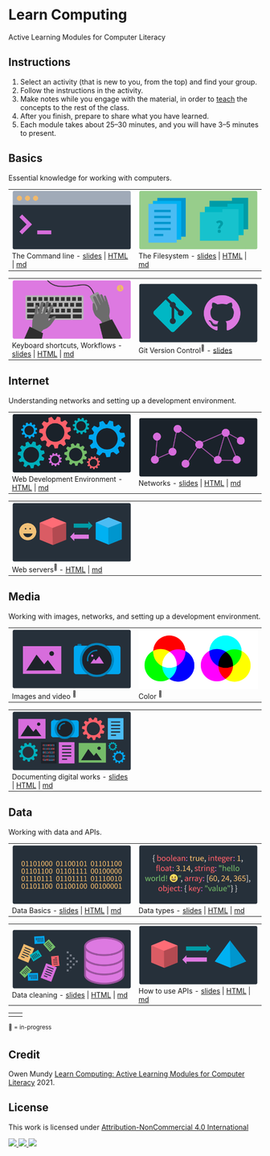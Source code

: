 
# Learn Computing

Active Learning Modules for Computer Literacy

## Instructions

1. Select an activity (that is new to you, from the top) and find your group.
1. Follow the instructions in the activity.
1. Make notes while you engage with the material, in order to [teach](https://en.wikipedia.org/wiki/Jigsaw_(teaching_technique)) the concepts to the rest of the class.
1. After you finish, prepare to share what you have learned.
1. Each module takes about 25–30 minutes, and you will have 3–5 minutes to present.





## Basics

Essential knowledge for working with computers.

<table>
<tr>


<td width="50%">
<img class="img-fluid" src="assets/img/banner/banner-command-line.png">
The Command line - <a href="slides/command-line.html">slides</a> | <a href="www/command-line.html">HTML</a> | <a href="topics/command-line.md">md</a>
</td>


<td width="50%">
<img class="img-fluid" src="assets/img/banner/banner-files-folders.png">
The Filesystem - <a href="slides/files-folders.html">slides</a> | <a href="www/files-folders.html">HTML</a> | <a href="topics/files-folders.md">md</a>
<!-- Users, files, folders -->
</td>


</tr>
</table>
<table>
<tr>


<td width="50%">
<img class="img-fluid" src="assets/img/banner/banner-keyboard-shortcuts.png">
Keyboard shortcuts, Workflows - <a href="slides/keyboard-shortcuts.md">slides</a> | <a href="www/keyboard-shortcuts.html">HTML</a> | <a href="topics/keyboard-shortcuts.md">md</a>
</td>


<td width="50%">
<img class="img-fluid" src="assets/img/banner/banner-version-control.png">
Git Version Control</a><sup>📌</sup> - <a href="https://docs.google.com/presentation/d/1vtK6LoqwF4rQQZZy-ovuEgsYUwwMRXsqDVMOjAPSBt0/edit#slide=id.p">slides</a>
</td>



</tr>
</table>









## Internet

Understanding networks and setting up a development environment.

<table>
<tr>

<td width="50%">
<img class="img-fluid" src="assets/img/banner/banner-web-development.png">
Web Development Environment - <a href="www/web-development.html">HTML</a> | <a href="topics/web-development.md">md</a>
</td>

<td width="50%">
<img class="img-fluid" src="assets/img/banner/banner-networks.png">
Networks - <a href="slides/networks.md">slides</a> | <a href="www/networks.html">HTML</a> | <a href="topics/networks.md">md</a>
</td>

</tr>
</table>

<table>
<tr>

<td width="50%">
<img class="img-fluid" src="assets/img/banner/banner-web-servers.png">
Web servers<sup>📌 </sup> - <a href="www/web-servers.html">HTML</a> | <a href="topics/web-servers.md">md</a>
</td>

<td width="50%">
</td>

</tr>
</table>




## Media

Working with images, networks, and setting up a development environment.

<table>
<tr>

<td width="50%">
<img class="img-fluid" src="assets/img/banner/banner-images-resolutions.png">
Images and video <sup>📌 </sup>
<!-- - <a href="slides/images-resolutions.md">slides</a> | <a href="www/images-resolutions.html">HTML</a> | <a href="topics/images-resolutions.md">md</a> -->
</td>

<td width="50%">
<img class="img-fluid" src="assets/img/banner/banner-color.png">
Color <sup>📌 </sup>
<!-- - <a href="slides/color.md">slides</a> | <a href="www/color.html">HTML</a> | <a href="topics/color.md">md</a> -->
</td>

</tr>
</table>


<table>
<tr>

<td width="50%">
<img class="img-fluid" src="assets/img/banner/banner-documentation.png">
Documenting digital works - <a href="slides/documentation.html">slides</a> | <a href="www/documentation.html">HTML</a> | <a href="topics/documentation.md">md</a>
</td>

<td width="50%">
</td>

</tr>
</table>









## Data

Working with data and APIs.

<table>
<tr>

<td width="50%">
<img class="img-fluid" src="assets/img/banner/banner-data-basics.png">
Data Basics - <a href="slides/data-basics.md">slides</a> | <a href="www/data-basics.html">HTML</a> | <a href="topics/data-basics.md">md</a>
</td>

<td width="50%">
<img class="img-fluid" src="assets/img/banner/banner-data-types.png">
Data types - <a href="slides/data-types.md">slides</a> | <a href="www/data-types.html">HTML</a> | <a href="topics/data-types.md">md</a>
</td>

</tr>
</table>
<table>
<tr>



<td width="50%">
<img class="img-fluid" src="assets/img/banner/banner-data-cleaning.png">
Data cleaning - <a href="slides/data-cleaning.md">slides</a> | <a href="www/data-cleaning.html">HTML</a> | <a href="topics/data-cleaning.md">md</a>
</td>




<td width="50%">
<img class="img-fluid" src="assets/img/banner/banner-data-apis.png">
How to use APIs - <a href="slides/data-apis.md">slides</a> | <a href="www/data-apis.html">HTML</a> | <a href="topics/data-apis.md">md</a>
</td>





</tr>
</table>
<table>
<tr>




<td width="50%">
</td>




 <td width="50%">
<!--<img class="img-fluid" src="assets/img/banner/banner-computational-thinking.png">
Computational thinking<sup>📌 </sup> - <a href="slides/computational-thinking.md">slides</a> | <a href="www/computational-thinking.html">HTML</a> | <a href="topics/computational-thinking.md">md</a>
-->
</td>


</tr>
</table>




<!--

TO Add

- Design Thinking from 404 and 245
https://www.google.com/search?q=design+thinking&safe=off&rlz=1C5CHFA_enUS903US909&sxsrf=ALeKk00UmuqK1Wv7fRyv0LQz13FoXSjw9g:1600281343883&source=lnms&tbm=isch&sa=X&ved=2ahUKEwjwrqvIqO7rAhWKMd8KHcCsCwMQ_AUoAXoECB0QAw&biw=1440&bih=798

- Design Patterns from 245 - might need to go in 245 repo

-->








<p>
<sup>📌 = in-progress</sup>
</p>







## Credit

Owen Mundy [Learn Computing: Active Learning Modules for Computer Literacy](https://github.com/omundy/learn-computing) 2021.


## License

<p xmlns:cc="http://creativecommons.org/ns#" >This work is licensed under <a href="http://creativecommons.org/licenses/by-nc/4.0/?ref=chooser-v1" target="_blank" rel="license noopener noreferrer">Attribution-NonCommercial 4.0 International

<img height=28 src="https://mirrors.creativecommons.org/presskit/icons/cc.svg?ref=chooser-v1"> <img height=28 src="https://mirrors.creativecommons.org/presskit/icons/by.svg?ref=chooser-v1"> <img height=28 src="https://mirrors.creativecommons.org/presskit/icons/nc.svg?ref=chooser-v1"></a></p>
